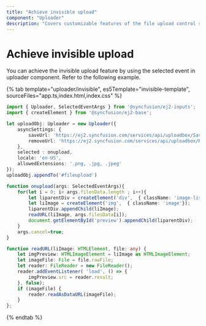 ```yaml
---
title: "Achieve invisible upload"
component: "Uploader"
description: "Covers customizable features of the file upload control such as a preview image, invisible upload, progress bar, sort the file list and more."
---
```


# Achieve invisible upload

You can achieve the invisible upload feature by using the selected event in uploader component. Refer to the following example.

{% tab template="uploader/invisible", es5Template="invisible-template", sourceFiles="app.ts,index.html,index.css" %}

```typescript
import { Uploader, SelectedEventArgs } from '@syncfusion/ej2-inputs';
import { createElement } from '@syncfusion/ej2-base';

let uploadObj: Uploader = new Uploader({
    asyncSettings: {
        saveUrl: 'https://ej2.syncfusion.com/services/api/uploadbox/Save',
        removeUrl: 'https://ej2.syncfusion.com/services/api/uploadbox/Remove'
    },
    selected : onupload,
    locale: 'en-US',
    allowedExtensions: '.png, .jpg, .jpeg'
});
uploadObj.appendTo('#fileupload')

function onupload(args: SelectedEventArgs){
    for(let i = 0; i< args.filesData.length ; i++){
        let liparentDiv = createElement('div',  { className: 'image-list'});
        let liImage = createElement('img',  { className: 'image'});
        liparentDiv.appendChild(liImage);
        readURL(liImage, args.filesData[i]);
        document.getElementById('preview').appendChild(liparentDiv);
    }
    args.cancel=true;
}

function readURL(liImage: HTMLElement, file: any) {
    let imgPreview: HTMLImageElement = liImage as HTMLImageElement;
    let imageFile: File = file.rawFile;
    let reader: FileReader = new FileReader();
    reader.addEventListener( 'load', () => {
        imgPreview.src = reader.result;
    }, false);
    if (imageFile) {
        reader.readAsDataURL(imageFile);
    }
};
```

{% endtab %}